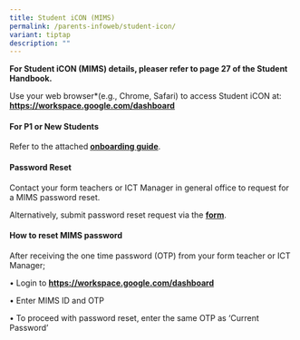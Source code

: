 ```yaml
---
title: Student iCON (MIMS)
permalink: /parents-infoweb/student-icon/
variant: tiptap
description: ""
---
```

<p><strong>For Student iCON (MIMS) details, pleaser refer to page 27 of the Student Handbook.</strong>
</p>
<p>Use your web browser*(e.g., Chrome, Safari) to access Student iCON at: <strong><a href="https://workspace.google.com/dashboard" rel="noopener noreferrer nofollow" target="_blank"><u>https://workspace.google.com/dashboard</u></a></strong>
</p>
<p></p>
<h4><strong>For P1 or New Students</strong></h4>
<p>Refer to the attached<strong> <a href="/files/Student_iCON_Onboarding_Guide_for_parents.pdf" rel="noopener noreferrer nofollow" target="_blank">onboarding guide</a></strong>.</p>
<h4><strong>Password Reset</strong></h4>
<p>Contact your form teachers or ICT Manager in general office to request
for a MIMS password reset.</p>
<p>Alternatively, submit password reset request via the <strong><a href="https://form.gov.sg/663c936ac6d018326a59cb75" rel="noopener noreferrer nofollow" target="_blank">form</a></strong>.</p>
<h4><strong>How to reset MIMS password</strong></h4>
<p>After receiving the one time password (OTP) from your form teacher or
ICT Manager;</p>
<p>• Login to <strong><a href="https://workspace.google.com/dashboard" rel="noopener noreferrer nofollow" target="_blank">https://workspace.google.com/dashboard</a></strong>
</p>
<p>• Enter MIMS ID and OTP</p>
<p>• To proceed with password reset, enter the same OTP as ‘Current Password’</p>
<p></p>